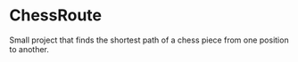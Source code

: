 # ChessRoute
Small project that finds the shortest path of a chess piece from one position to another.
